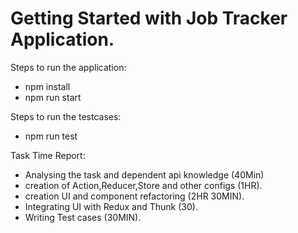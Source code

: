 # Getting Started with Job Tracker Application.

Steps to run the application:

- npm install
- npm run start

Steps to run the testcases:

- npm run test


Task Time Report:

- Analysing the task and dependent api knowledge (40Min)
- creation of Action,Reducer,Store and other configs (1HR).
- creation UI and component refactoring (2HR 30MIN).
- Integrating UI with Redux and Thunk (30).
- Writing Test cases (30MIN).



